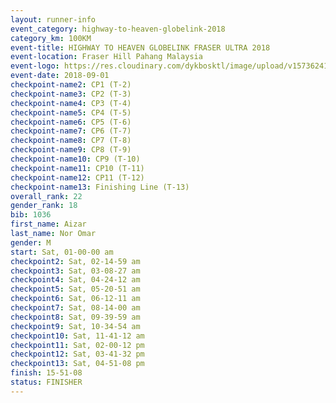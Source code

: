 ```yaml
---
layout: runner-info 
event_category: highway-to-heaven-globelink-2018 
category_km: 100KM 
event-title: HIGHWAY TO HEAVEN GLOBELINK FRASER ULTRA 2018 
event-location: Fraser Hill Pahang Malaysia 
event-logo: https://res.cloudinary.com/dykbosktl/image/upload/v1573624145/Logo/download_nnzjlh.png 
event-date: 2018-09-01 
checkpoint-name2: CP1 (T-2) 
checkpoint-name3: CP2 (T-3) 
checkpoint-name4: CP3 (T-4) 
checkpoint-name5: CP4 (T-5) 
checkpoint-name6: CP5 (T-6) 
checkpoint-name7: CP6 (T-7) 
checkpoint-name8: CP7 (T-8) 
checkpoint-name9: CP8 (T-9) 
checkpoint-name10: CP9 (T-10) 
checkpoint-name11: CP10 (T-11) 
checkpoint-name12: CP11 (T-12) 
checkpoint-name13: Finishing Line (T-13) 
overall_rank: 22
gender_rank: 18
bib: 1036
first_name: Aizar
last_name: Nor Omar
gender: M
start: Sat, 01-00-00 am
checkpoint2: Sat, 02-14-59 am
checkpoint3: Sat, 03-08-27 am
checkpoint4: Sat, 04-24-12 am
checkpoint5: Sat, 05-20-51 am
checkpoint6: Sat, 06-12-11 am
checkpoint7: Sat, 08-14-00 am
checkpoint8: Sat, 09-39-59 am
checkpoint9: Sat, 10-34-54 am
checkpoint10: Sat, 11-41-12 am
checkpoint11: Sat, 02-00-12 pm
checkpoint12: Sat, 03-41-32 pm
checkpoint13: Sat, 04-51-08 pm
finish: 15-51-08
status: FINISHER
---
```

